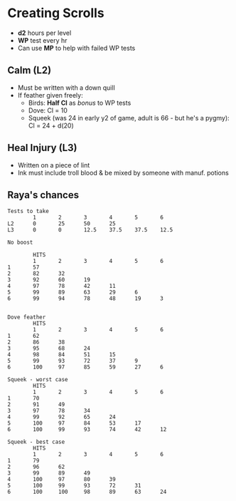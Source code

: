 # Creating Scrolls

- **d2** hours per level
- **WP** test every hr
- Can use **MP** to help with failed WP tests

## Calm (L2)

- Must be written with a down quill
- If feather given freely:
  - Birds: **Half Cl** as _bonus_ to WP tests
  - Dove: Cl = 10
  - Squeek (was 24 in early y2 of game, adult is 66 - but he's a pygmy): Cl = 24 + d(20)

## Heal Injury (L3)

- Written on a piece of lint
- Ink must include troll blood & be mixed by someone with manuf. potions

## Raya's chances

```text
Tests to take
        1       2       3       4       5       6
L2      0       25      50      25
L3      0       0       12.5    37.5    37.5    12.5

No boost

        HITS
        1       2       3       4       5       6
1       57
2       82      32
3       92      60      19
4       97      78      42      11
5       99      89      63      29      6
6       99      94      78      48      19      3


Dove feather
        HITS
        1       2       3       4       5       6
1       62
2       86      38
3       95      68      24
4       98      84      51      15
5       99      93      72      37      9
6       100     97      85      59      27      6

Squeek - worst case
        HITS
        1       2       3       4       5       6
1       70
2       91      49
3       97      78      34
4       99      92      65      24
5       100     97      84      53      17
6       100     99      93      74      42      12

Squeek - best case
        HITS
        1       2       3       4       5       6
1       79
2       96      62
3       99      89      49
4       100     97      80      39
5       100     99      93      72      31
6       100     100     98      89      63      24

```
